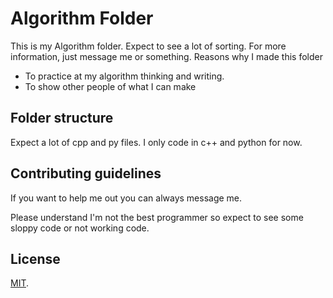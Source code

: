 # Algorithm Folder

This is my Algorithm folder.
Expect to see a lot of sorting.
For more information, just message me or something.
Reasons why I made this folder

- To practice at my algorithm thinking and writing.
- To show other people of what I can make

[My profile]: https://github.com/AG-Systems

## Folder structure

Expect a lot of cpp and py files. I only code in c++ and python for now.

## Contributing guidelines

If you want to help me out you can always message me.


Please understand I'm not the best programmer so expect to see some sloppy code or not working code.


## License

[MIT](./LICENSE).
